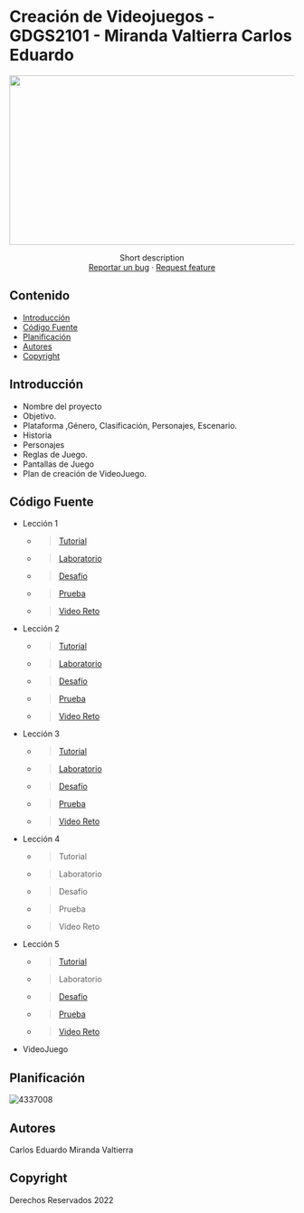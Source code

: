 # Creación de Videojuegos - GDGS2101 - Miranda Valtierra Carlos Eduardo
<p align="center">
    <img src="https://hardzone.es/app/uploads-hardzone.es/2019/01/Videojuegos-mandos.jpg" alt="Logo" width=1200 height=300>

  <p align="center">
    Short description
    <br>
    <a href="https://reponame/issues/new?template=bug.md">Reportar un bug</a>
    ·
    <a href="https://reponame/issues/new?template=feature.md&labels=feature">Request feature</a>
  </p>
</p>


## Contenido

- [Introducción](#introducción)
- [Código Fuente](#código-fuente)
- [Planificación](#planificación)
- [Autores](#autores)
- [Copyright](#copyright)


## Introducción

- Nombre del proyecto
- Objetivo.
- Plataforma ,Género, Clasificación, Personajes, Escenario.
- Historia
- Personajes
- Reglas de Juego.
- Pantallas de Juego
- Plan de creación de VideoJuego.

## Código Fuente

* Lección 1
  * > [Tutorial](https://github.com/Creacion-de-Videojuegos-GDGS2101-CEMV/U1_Creaci-n_Videojuegos/tree/master/Leccion_1)
  * > [Laboratorio](https://github.com/Creacion-de-Videojuegos-GDGS2101-CEMV/U1_Creaci-n_Videojuegos/blob/master/Project%20Design%20Doc_Miranda_Valtierra_y_Balderas_Zamora.pdf)
  * > [Desafío](https://github.com/Creacion-de-Videojuegos-GDGS2101-CEMV/U1_Creaci-n_Videojuegos/tree/master/Leccion01_Challenge)
  * > [Prueba](https://github.com/Creacion-de-Videojuegos-GDGS2101-CEMV/U1_Creaci-n_Videojuegos/blob/master/Evidencias_Examen.docx)
  * > [Video Reto](https://github.com/Creacion-de-Videojuegos-GDGS2101-CEMV/U1_Creaci-n_Videojuegos/blob/master/Videos%20y%20Lab2/Reto_1_Soluci%C3%B3n.mp4)
  
* Lección 2
  * > [Tutorial](https://github.com/Creacion-de-Videojuegos-GDGS2101-CEMV/U1_Creaci-n_Videojuegos/tree/master/Leccion_02)
  * > [Laboratorio](https://github.com/Creacion-de-Videojuegos-GDGS2101-CEMV/U1_Creaci-n_Videojuegos/blob/master/Videos%20y%20Lab2/Miranda_Valtierra_Balderas_Zamora_V1.0%20-%20Lab_2.unitypackage)
  * > [Desafío](https://github.com/Creacion-de-Videojuegos-GDGS2101-CEMV/U1_Creaci-n_Videojuegos/tree/master/Leccion02_Challenge)
  * > [Prueba](https://github.com/Creacion-de-Videojuegos-GDGS2101-CEMV/U1_Creaci-n_Videojuegos/blob/master/Evidencias_Examen.docx)
  * > [Video Reto](https://github.com/Creacion-de-Videojuegos-GDGS2101-CEMV/U1_Creaci-n_Videojuegos/blob/master/Videos%20y%20Lab2/Reto2.mp4)
  
* Lección 3
  * > [Tutorial](https://github.com/Creacion-de-Videojuegos-GDGS2101-CEMV/U1_Creaci-n_Videojuegos/blob/master/Leccion_03.unitypackage)
  * > [Laboratorio](https://github.com/Creacion-de-Videojuegos-GDGS2101-CEMV/U1_Creaci-n_Videojuegos/blob/master/Miranda_V2.0.unitypackage)
  * > [Desafío](https://github.com/Creacion-de-Videojuegos-GDGS2101-CEMV/U1_Creaci-n_Videojuegos/blob/master/Leccion_03_Challenge.unitypackage)
  * > [Prueba](https://github.com/Creacion-de-Videojuegos-GDGS2101-CEMV/U1_Creaci-n_Videojuegos/blob/master/Examen_Leccion03.jpg)
  * > [Video Reto](https://github.com/Creacion-de-Videojuegos-GDGS2101-CEMV/U1_Creaci-n_Videojuegos/blob/master/Leccion03_Challenge.mp4)
  
* Lección 4
  * > Tutorial
  * > Laboratorio
  * > Desafío
  * > Prueba
  * > Video Reto
 
* Lección 5
  * > [Tutorial](https://github.com/Creacion-de-Videojuegos-GDGS2101-CEMV/U1_Creaci-n_Videojuegos/blob/master/Leccion_05.unitypackage)
  * > Laboratorio
  * > [Desafío](https://github.com/Creacion-de-Videojuegos-GDGS2101-CEMV/U1_Creaci-n_Videojuegos/blob/master/Leccion_05_Challenge.unitypackage)
  * > [Prueba](https://github.com/Creacion-de-Videojuegos-GDGS2101-CEMV/U1_Creaci-n_Videojuegos/blob/master/Examen_Leccion05.jpg)
  * > [Video Reto](https://github.com/Creacion-de-Videojuegos-GDGS2101-CEMV/U1_Creaci-n_Videojuegos/blob/master/Leccion_05_Challenge.mp4)
  
* VideoJuego

## Planificación

![4337008](https://www.filepicker.io/api/file/XGVD37ZdQHyCwSgCJoBN)

## Autores
Carlos Eduardo Miranda Valtierra

## Copyright
Derechos Reservados 2022
